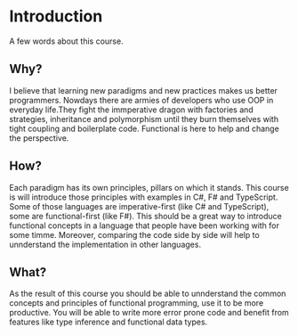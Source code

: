 # Introduction

A few words about this course.

## Why?

I believe that learning new paradigms and new practices makes us better programmers. Nowdays there are armies of developers who use OOP in everyday life.They fight the immperative dragon with factories and strategies, inheritance and polymorphism until they burn themselves with tight coupling and boilerplate code.
Functional is here to help and change the perspective.

## How?

Each paradigm has its own principles, pillars on which it stands. This course is will introduce those principles with examples in C#, F# and TypeScript. Some of those languages are imperative-first (like C# and TypeScript), some are functional-first (like F#). This should be a great way to introduce functional concepts in a language that people have been working with for some timme. Moreover, comparing the code side by side will help to unnderstand the implementation in other languages.

## What?

As the result of this course you should be able to unnderstand the common concepts and principles of functional programming, use it to be more productive. You will be able to write more error prone code and benefit from features like type inference and functional data types.